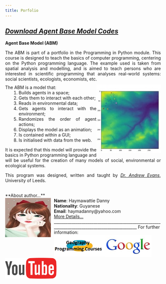 ```yaml
---
title: Porfolio
---
```


## [*Download Agent Base Model Codes*](https://github.com/haymadanny/)          

**Agent Base Model (ABM)**
<br>

<div class="pull-right" style="text-align: justify">
The ABM is part of a portfolio in the Programming in Python module. This course is designed to teach the basics of computer programming, centering on the Python programming language. The example used is taken from spatial analysis and modelling, and is aimed to teach persons who are interested in scientific programming that analyses real-world systems: social scientists, ecologists, economists, etc.</div>
<div style="margin-top: 10px; text-align: justify"> 
 <img src="ABM.jpg" style="float: right; height: 220px" />
The ABM is a model that:
<ol style="margin-left: 20px; margin-top: 0px">
 <li>Builds agents in a space;</li>
 <li>Gets them to interact with each other;</li>
 <li>Reads in environmental data;</li>
 <li>Gets agents to interact with the environment;</li>
 <li>Randomizes the order of agent actions;</li>
 <li>Displays the model as an animation;</li>
 <li>Is contained within a GUI;</li>
 <li>Is initialised with data from the web.</li>
</ol>
  

It is expected that this model will provide the basics in Python programming language and will be useful for the creation of many models of social, environmental or ecological systems. 

This program was designed, written and taught by [*Dr. Andrew Evans*](http://www.geog.leeds.ac.uk/people/a.evans/), University of Leeds. 
</div>


<br>
**About author...**
<div>
<img src="Girl.jpg" style="float:left; margin: 0px 10px 10px 0px" />
     <b>Name</b>: Haymawattie Danny <br>
     <b>Nationality</b>: Guyanese <br>
     <b>Email</b>: haymadanny@yahoo.com <br>
     <a href="README.md">More Details...</a>                           
</div>
________________________________________________________________________________________________
For further information:
<br>
<div style="float:left; width: 33%"><a href="http://www.geog.leeds.ac.uk/courses/computing/study/core-python/"><img src="py.png"></a></div>
<div style="float:left; width: 33%"><a href="http://www.google.co.uk"><img src="google.jpg"></a></div>
<div style="float:left; width:33%"><a href="http://youtube.com"><img src="youtube.png" /></a></div>
